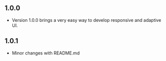 ## 1.0.0

- Version 1.0.0 brings a very easy way to develop responsive and adaptive UI.

## 1.0.1

- Minor changes with README.md
